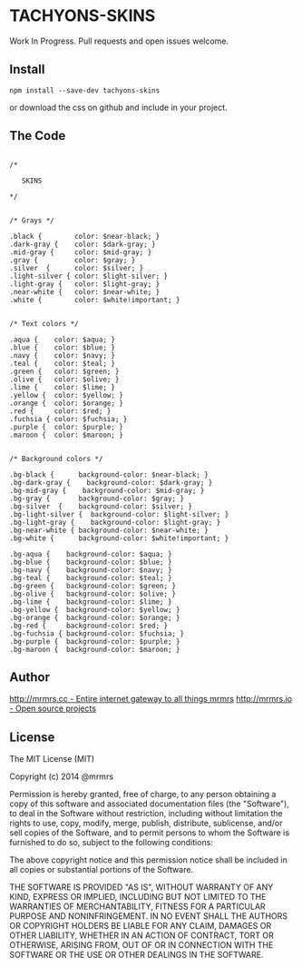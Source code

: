 # TACHYONS-SKINS

Work In Progress. Pull requests and open issues welcome.

## Install
```
npm install --save-dev tachyons-skins
```
or download the css on github and include in your project.

## The Code
```

/*

   SKINS

*/


/* Grays */

.black {        color: $near-black; }
.dark-gray {    color: $dark-gray; }
.mid-gray {     color: $mid-gray; }
.gray {         color: $gray; }
.silver  {      color: $silver; }
.light-silver { color: $light-silver; }
.light-gray {   color: $light-gray; }
.near-white {   color: $near-white; }
.white {        color: $white!important; }


/* Text colors */

.aqua {    color: $aqua; }
.blue {    color: $blue; }
.navy {    color: $navy; }
.teal {    color: $teal; }
.green {   color: $green; }
.olive {   color: $olive; }
.lime {    color: $lime; }
.yellow {  color: $yellow; }
.orange {  color: $orange; }
.red {     color: $red; }
.fuchsia { color: $fuchsia; }
.purple {  color: $purple; }
.maroon {  color: $maroon; }


/* Background colors */

.bg-black {      background-color: $near-black; }
.bg-dark-gray {    background-color: $dark-gray; }
.bg-mid-gray {    background-color: $mid-gray; }
.bg-gray {       background-color: $gray; }
.bg-silver  {    background-color: $silver; }
.bg-light-silver {  background-color: $light-silver; }
.bg-light-gray {    background-color: $light-gray; }
.bg-near-white { background-color: $near-white; }
.bg-white {      background-color: $white!important; }

.bg-aqua {    background-color: $aqua; }
.bg-blue {    background-color: $blue; }
.bg-navy {    background-color: $navy; }
.bg-teal {    background-color: $teal; }
.bg-green {   background-color: $green; }
.bg-olive {   background-color: $olive; }
.bg-lime {    background-color: $lime; }
.bg-yellow {  background-color: $yellow; }
.bg-orange {  background-color: $orange; }
.bg-red {     background-color: $red; }
.bg-fuchsia { background-color: $fuchsia; }
.bg-purple {  background-color: $purple; }
.bg-maroon {  background-color: $maroon; }
```

## Author

[http://mrmrs.cc - Entire internet gateway to all things mrmrs](http://mrmrs.cc)
[http://mrmrs.io - Open source projects](http://mrmrs.io)

## License

The MIT License (MIT)

Copyright (c) 2014 @mrmrs

Permission is hereby granted, free of charge, to any person obtaining a copy
of this software and associated documentation files (the "Software"), to deal
in the Software without restriction, including without limitation the rights
to use, copy, modify, merge, publish, distribute, sublicense, and/or sell
copies of the Software, and to permit persons to whom the Software is
furnished to do so, subject to the following conditions:

The above copyright notice and this permission notice shall be included in
all copies or substantial portions of the Software.

THE SOFTWARE IS PROVIDED "AS IS", WITHOUT WARRANTY OF ANY KIND, EXPRESS OR
IMPLIED, INCLUDING BUT NOT LIMITED TO THE WARRANTIES OF MERCHANTABILITY,
FITNESS FOR A PARTICULAR PURPOSE AND NONINFRINGEMENT. IN NO EVENT SHALL THE
AUTHORS OR COPYRIGHT HOLDERS BE LIABLE FOR ANY CLAIM, DAMAGES OR OTHER
LIABILITY, WHETHER IN AN ACTION OF CONTRACT, TORT OR OTHERWISE, ARISING FROM,
OUT OF OR IN CONNECTION WITH THE SOFTWARE OR THE USE OR OTHER DEALINGS IN
THE SOFTWARE.

